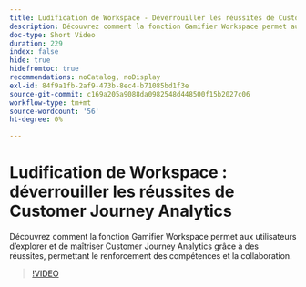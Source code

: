 ```yaml
---
title: Ludification de Workspace - Déverrouiller les réussites de Customer Journey Analytics
description: Découvrez comment la fonction Gamifier Workspace permet aux utilisateurs d’explorer et de maîtriser Customer Journey Analytics grâce à des réussites, permettant le renforcement des compétences et la collaboration.
doc-type: Short Video
duration: 229
index: false
hide: true
hidefromtoc: true
recommendations: noCatalog, noDisplay
exl-id: 84f9a1fb-2af9-473b-8ec4-b71085bd1f3e
source-git-commit: c169a205a9088da0982548d448500f15b2027c06
workflow-type: tm+mt
source-wordcount: '56'
ht-degree: 0%

---
```


# Ludification de Workspace : déverrouiller les réussites de Customer Journey Analytics

Découvrez comment la fonction Gamifier Workspace permet aux utilisateurs d’explorer et de maîtriser Customer Journey Analytics grâce à des réussites, permettant le renforcement des compétences et la collaboration.

<!-- 72_S102_3442449_228_gamifying-workspace-unlock-achievements-in-customer-journey-analytics -->
>[!VIDEO](https://video.tv.adobe.com/v/3458360/?learn=on&enablevpops=true)
